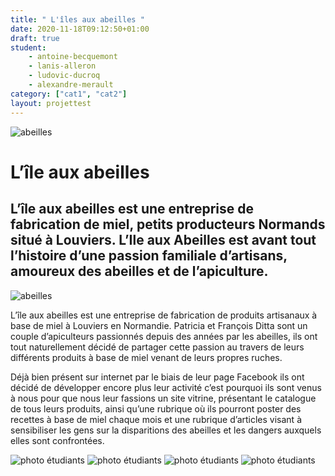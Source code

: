 ```yaml
---
title: " L'îles aux abeilles "
date: 2020-11-18T09:12:50+01:00
draft: true
student:
    - antoine-becquemont
    - lanis-alleron
    - ludovic-ducroq
    - alexandre-merault
category: ["cat1", "cat2"]   
layout: projettest
---
```


![abeilles ](/imagesprojets/L-ile-aux-abeilles/images/abeilles01.png)

# L’île aux abeilles

## L’île aux abeilles est une entreprise de fabrication de miel, petits producteurs Normands situé à Louviers. L’Ile aux Abeilles est avant tout l’histoire d’une passion familiale d’artisans, amoureux des abeilles et de l’apiculture.

![abeilles](/imagesprojets/L-ile-aux-abeilles/images/abeilles05.jpg)

L’île aux abeilles est une entreprise de fabrication de produits artisanaux à base de miel à Louviers en Normandie. Patricia et François Ditta sont un couple d’apiculteurs passionnés depuis des années par les abeilles, ils ont tout naturellement décidé de partager cette passion au travers de leurs différents produits à base de miel venant de leurs propres ruches.

Déjà bien présent sur internet par le biais de leur page Facebook ils ont décidé de développer encore plus leur activité c’est pourquoi ils sont venus à nous pour que nous leur fassions un site vitrine, présentant le catalogue de tous leurs produits, ainsi qu’une rubrique où ils pourront poster des recettes à base de miel chaque mois et une rubrique d’articles visant à sensibiliser les gens sur la disparitions des abeilles et les dangers auxquels elles sont confrontées.

![photo étudiants](/imagesprojets/L-ile-aux-abeilles/participants/alexandremeraultd.png#center)
![photo étudiants](/imagesprojets/L-ile-aux-abeilles/participants/antoinebecquemontm.png#center)
![photo étudiants](/imagesprojets/L-ile-aux-abeilles/participants/ianisalleronwd.png#center)
![photo étudiants](/imagesprojets/L-ile-aux-abeilles/participants/ludovicducroqwd.png#center)